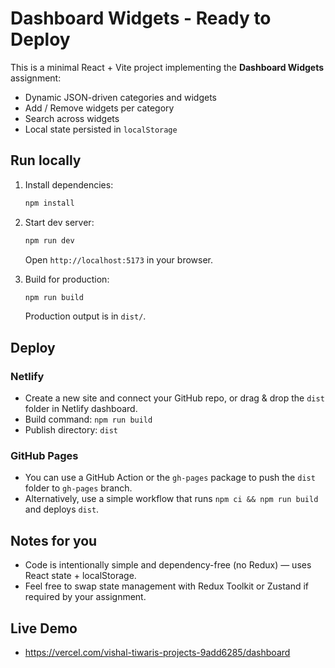 # Dashboard Widgets - Ready to Deploy

This is a minimal React + Vite project implementing the **Dashboard Widgets** assignment:
- Dynamic JSON-driven categories and widgets
- Add / Remove widgets per category
- Search across widgets
- Local state persisted in `localStorage`

## Run locally

1. Install dependencies:
   ```bash
   npm install
   ```
2. Start dev server:
   ```bash
   npm run dev
   ```
   Open `http://localhost:5173` in your browser.

3. Build for production:
   ```bash
   npm run build
   ```
   Production output is in `dist/`.

## Deploy

### Netlify
- Create a new site and connect your GitHub repo, or drag & drop the `dist` folder in Netlify dashboard.
- Build command: `npm run build`
- Publish directory: `dist`

### GitHub Pages
- You can use a GitHub Action or the `gh-pages` package to push the `dist` folder to `gh-pages` branch.
- Alternatively, use a simple workflow that runs `npm ci && npm run build` and deploys `dist`.

## Notes for you
- Code is intentionally simple and dependency-free (no Redux) — uses React state + localStorage.
- Feel free to swap state management with Redux Toolkit or Zustand if required by your assignment.

## Live Demo
- https://vercel.com/vishal-tiwaris-projects-9add6285/dashboard
  
